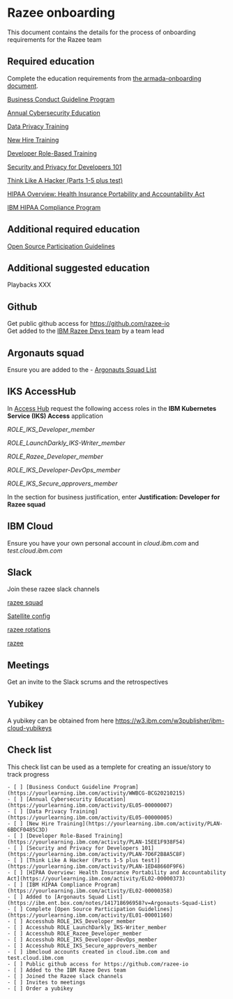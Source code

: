 # Razee onboarding 

This document contains the details for the process of onboarding requirements for the Razee team

## Required education

 Complete the education requirements from [the armada-onboarding document](https://pages.github.ibm.com/alchemy-containers/armada-onboarding/onboarding.html).
 
 [Business Conduct Guideline Program](https://yourlearning.ibm.com/activity/WWBCG-BCG20210215)
 
 [Annual Cybersecurity Education](https://yourlearning.ibm.com/activity/EL05-00000007)
 
 [Data Privacy Training](https://yourlearning.ibm.com/activity/EL05-00000005)
 
 [New Hire Training](https://yourlearning.ibm.com/activity/PLAN-6BDCF0485C3D)
 
 [Developer Role-Based Training](https://yourlearning.ibm.com/activity/PLAN-15EE1F938F54)
 
 [Security and Privacy for Developers 101](https://yourlearning.ibm.com/activity/PLAN-7D6F2B8A5C8F)
 
 [Think Like A Hacker (Parts 1-5 plus test)](https://yourlearning.ibm.com/activity/PLAN-1ED48660F9F6)
 
 [HIPAA Overview: Health Insurance Portability and Accountability Act](https://yourlearning.ibm.com/activity/EL02-00000373)
 
 [IBM HIPAA Compliance Program](https://yourlearning.ibm.com/activity/EL02-00000358)

## Additional required education

[Open Source Participation Guidelines](https://yourlearning.ibm.com/activity/EL01-00001160)

## Additional suggested education

Playbacks XXX

## Github

Get public github access for https://github.com/razee-io  
Get added to the [IBM Razee Devs team](https://github.com/orgs/razee-io/teams/razee-devs) by a team lead

## Argonauts squad 

Ensure you are added to the - [Argonauts Squad List](https://ibm.ent.box.com/notes/141718696958?v=Argonauts-Squad-List)

## IKS AccessHub

In [Access Hub](https://ibm.idaccesshub.com/ECMv6/request/requestHome) request the following access roles in the **IBM Kubernetes Service (IKS) Access** application

*ROLE_IKS_Developer_member*

*ROLE_LaunchDarkly_IKS-Writer_member*

*ROLE_Razee_Developer_member*

*ROLE_IKS_Developer-DevOps_member*

*ROLE_IKS_Secure_approvers_member*

In the section for business justification, enter **Justification: Developer for Razee squad**

## IBM Cloud

Ensure you have your own personal account in *cloud.ibm.com* and *test.cloud.ibm.com*

## Slack

Join these razee slack channels

[razee squad](https://ibm-argonauts.slack.com/archives/G90UH0C8Y)

[Satellite config](https://ibm-argonauts.slack.com/archives/CPPG4CX3N)

[razee rotations](https://ibm-argonauts.slack.com/archives/C02BP839RED)

[razee](https://ibm-argonauts.slack.com/archives/C5X987RU0)

## Meetings

Get an invite to the Slack scrums and the retrospectives

## Yubikey

A yubikey can be obtained from here https://w3.ibm.com/w3publisher/ibm-cloud-yubikeys

## Check list

This check list can be used as a templete for creating an issue/story to track progress

    - [ ] [Business Conduct Guideline Program](https://yourlearning.ibm.com/activity/WWBCG-BCG20210215)
    - [ ] [Annual Cybersecurity Education](https://yourlearning.ibm.com/activity/EL05-00000007)
    - [ ] [Data Privacy Training](https://yourlearning.ibm.com/activity/EL05-00000005)
    - [ ] [New Hire Training](https://yourlearning.ibm.com/activity/PLAN-6BDCF0485C3D)
    - [ ] [Developer Role-Based Training](https://yourlearning.ibm.com/activity/PLAN-15EE1F938F54)
    - [ ] [Security and Privacy for Developers 101](https://yourlearning.ibm.com/activity/PLAN-7D6F2B8A5C8F)
    - [ ] [Think Like A Hacker (Parts 1-5 plus test)](https://yourlearning.ibm.com/activity/PLAN-1ED48660F9F6)
    - [ ] [HIPAA Overview: Health Insurance Portability and Accountability Act](https://yourlearning.ibm.com/activity/EL02-00000373)
    - [ ] [IBM HIPAA Compliance Program](https://yourlearning.ibm.com/activity/EL02-00000358)
    - [ ] Added to [Argonauts Squad List](https://ibm.ent.box.com/notes/141718696958?v=Argonauts-Squad-List)
    - [ ] Complete [Open Source Participation Guidelines](https://yourlearning.ibm.com/activity/EL01-00001160)
    - [ ] Accesshub ROLE_IKS_Developer_member
    - [ ] Accesshub ROLE_LaunchDarkly_IKS-Writer_member
    - [ ] Accesshub ROLE_Razee_Developer_member
    - [ ] Accesshub ROLE_IKS_Developer-DevOps_member
    - [ ] Accesshub ROLE_IKS_Secure_approvers_member
    - [ ] ibmcloud accounts created in cloud.ibm.com and test.cloud.ibm.com
    - [ ] Public github access for https://github.com/razee-io  
    - [ ] Added to the IBM Razee Devs team
    - [ ] Joined the Razee slack channels
    - [ ] Invites to meetings
    - [ ] Order a yubikey
